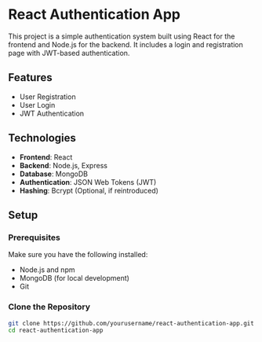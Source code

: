 # React Authentication App

This project is a simple authentication system built using React for the frontend and Node.js for the backend. It includes a login and registration page with JWT-based authentication.

## Features

- User Registration
- User Login
- JWT Authentication

## Technologies

- **Frontend**: React
- **Backend**: Node.js, Express
- **Database**: MongoDB
- **Authentication**: JSON Web Tokens (JWT)
- **Hashing**: Bcrypt (Optional, if reintroduced)

## Setup

### Prerequisites

Make sure you have the following installed:

- Node.js and npm
- MongoDB (for local development)
- Git

### Clone the Repository

```bash
git clone https://github.com/yourusername/react-authentication-app.git
cd react-authentication-app
